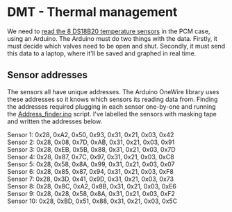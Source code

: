 # DMT - Thermal management

We need to [read the 8 DS18B20 temperature sensors](https://lastminuteengineers.com/multiple-ds18b20-arduino-tutorial/) in the PCM case, using an Arduino. The Arduino must do two things with the data. Firstly, it must decide which valves need to be open and shut. Secondly, it must send this data to a laptop, where it'll be saved and graphed in real time.

## Sensor addresses

The sensors all have unique addresses. The Arduino OneWire library uses these addresses so it knows which sensors its reading data from. Finding the addresses required plugging in each sensor one-by-one and running the [Address_finder.ino](https://github.com/IsaacBlancICL/DMT_Thermal_management/blob/main/Address_finder/Address_finder.ino) script. I've labelled the sensors with masking tape and written the addresses below.

Sensor 1: 0x28, 0xA2, 0x50, 0x93, 0x31, 0x21, 0x03, 0x42 <br>
Sensor 2: 0x28, 0x08, 0x7D, 0xAB, 0x31, 0x21, 0x03, 0x91 <br>
Sensor 3: 0x28, 0xEB, 0x5B, 0x88, 0x31, 0x21, 0x03, 0x7D <br>
Sensor 4: 0x28, 0x87, 0x7C, 0x97, 0x31, 0x21, 0x03, 0xC8 <br>
Sensor 5: 0x28, 0x58, 0x8A, 0x99, 0x31, 0x21, 0x03, 0x07 <br>
Sensor 6: 0x28, 0x85, 0x87, 0x94, 0x31, 0x21, 0x03, 0xF8 <br>
Sensor 7: 0x28, 0x3D, 0x41, 0x9D, 0x31, 0x21, 0x03, 0x73 <br>
Sensor 8: 0x28, 0x8C, 0xA2, 0x8B, 0x31, 0x21, 0x03, 0xE6 <br>
Sensor 9: 0x28, 0x28, 0x58, 0x8A, 0x31, 0x21, 0x03, 0xF2 <br>
Sensor 10: 0x28, 0xBD, 0x51, 0x88, 0x31, 0x21, 0x03, 0x5C <br>
